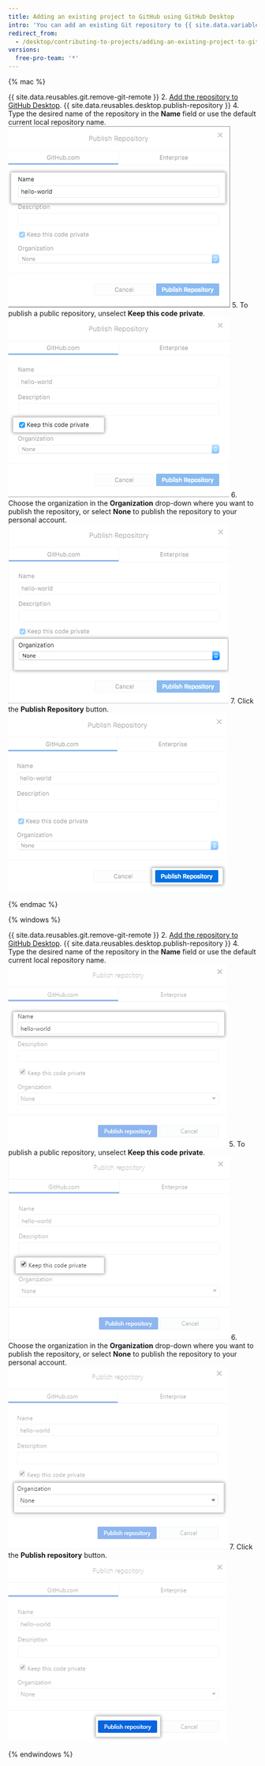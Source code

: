 ```yaml
---
title: Adding an existing project to GitHub using GitHub Desktop
intro: 'You can add an existing Git repository to {{ site.data.variables.product.prodname_dotcom }} using {{ site.data.variables.product.prodname_desktop }}.'
redirect_from:
  - /desktop/contributing-to-projects/adding-an-existing-project-to-github-using-github-desktop
versions:
  free-pro-team: '*'
---
```


{% mac %}

{{ site.data.reusables.git.remove-git-remote }}
2. [Add the repository to GitHub Desktop](/desktop/guides/contributing-to-projects/adding-a-repository-from-your-local-computer-to-github-desktop/).
{{ site.data.reusables.desktop.publish-repository }}
4. Type the desired name of the repository in the **Name** field or use the default current local repository name.
  ![The Name field](/assets/images/help/desktop/publish-repository-name-mac.png)
5. To publish a public repository, unselect **Keep this code private**.
  ![Keep this code private checkbox](/assets/images/help/desktop/publish-repository-private-checkbox-mac.png)
6. Choose the organization in the **Organization** drop-down where you want to publish the repository, or select **None** to publish the repository to your personal account.
  ![Organization drop-down](/assets/images/help/desktop/publish-repository-org-dropdown-mac.png)
7. Click the **Publish Repository** button.
  ![The Publish repository button in the Publish Repository dialog](/assets/images/help/desktop/publish-repository-dialog-button-mac.png)

{% endmac %}

{% windows %}

{{ site.data.reusables.git.remove-git-remote }}
2. [Add the repository to GitHub Desktop](/desktop/guides/contributing-to-projects/adding-a-repository-from-your-local-computer-to-github-desktop/).
{{ site.data.reusables.desktop.publish-repository }}
4. Type the desired name of the repository in the **Name** field or use the default current local repository name.
  ![The Name field](/assets/images/help/desktop/publish-repository-name-win.png)
5. To publish a public repository, unselect **Keep this code private**.
  ![Keep this code private checkbox](/assets/images/help/desktop/publish-repository-private-checkbox-win.png)
6. Choose the organization in the **Organization** drop-down where you want to publish the repository, or select **None** to publish the repository to your personal account.
  ![Organization drop-down](/assets/images/help/desktop/publish-repository-org-dropdown-win.png)
7. Click the **Publish repository** button.
  ![The Publish repository button in the Publish repository dialog](/assets/images/help/desktop/publish-repository-dialog-button-win.png)

{% endwindows %}
